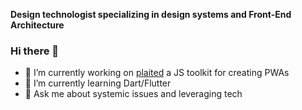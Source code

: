 **Design technologist specializing in design systems and Front-End Architecture**

### Hi there 👋
- 🔭 I’m currently working on [plaited](https://github.com/plaited/plaited) a JS toolkit for creating PWAs
- 🌱 I’m currently learning Dart/Flutter
- 💬 Ask me about systemic issues and leveraging tech

<!--
**EdwardIrby/edwardirby** is a ✨ _special_ ✨ repository because its `README.md` (this file) appears on your GitHub profile.

Here are some ideas to get you started:

- 🔭 I’m currently working on ...
- 🌱 I’m currently learning ...
- 👯 I’m looking to collaborate on ...
- 🤔 I’m looking for help with ...
- 💬 Ask me about ...
- 📫 How to reach me: ...
- 😄 Pronouns: ...
- ⚡ Fun fact: ...
-->
